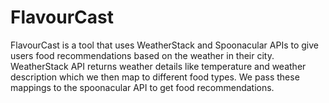 # FlavourCast
FlavourCast is a tool that uses WeatherStack and Spoonacular APIs to give users food recommendations based on the weather in their city.
WeatherStack API returns weather details like temperature and weather description which we then map to different food types. 
We pass these mappings to the spoonacular API to get food recommendations.
